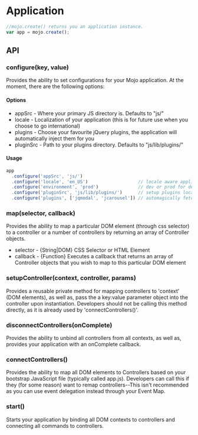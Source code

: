 # Application

```javascript
//mojo.create() returns you an application instance.
var app = mojo.create();
```

## API

### configure(key, value) 

Provides the ability to set configurations for your Mojo application. At the moment, there are the following options:

#### Options

* appSrc - Where your primary JS directory is. Defaults to "js/"
* locale - Localization of your application (this is for future use when you choose to go international)
* plugins - Choose your favourite jQuery plugins, the application will automatically inject them for you
* pluginSrc - Path to your plugins directory. Defaults to "js/lib/plugins/"

#### Usage

```javascript
app
  .configure('appSrc', 'js/')
  .configure('locale', 'en_US')                   // locale aware applications! (load different languages)
  .configure('environment', 'prod')               // dev or prod for debugging mode!
  .configure('pluginSrc', 'js/lib/plugins/')      // setup plugins location directory
  .configure('plugins', ['jqmodal', 'jcarousel']) // automagically fetch my jQuery plugins!
```

### map(selector, callback) 

Provides the ability to map a particular DOM element (through css selector) to a controller or a number
of controllers by returning an array of Controller objects. 

* selector - {String|DOM} CSS Selector or HTML Element
* callback - {Function} Executes a callback that returns an array of Controller objects that you wish to map to this particular DOM element

### setupController(context, controller, params) 

Provides a reusable private method for mapping controllers to 'context' (DOM elements), as well as, pass the a key:value parameter object into the controller upon instantiation. Developers should not be calling this method directly, as it is already used by 'connectControllers()'.

### disconnectControllers(onComplete)

Provides the ability to unbind all controllers from all contexts, as well as, provides your application with an onComplete callback.

### connectControllers()

Provides the ability to map all DOM elements to Controllers based on your bootstrap JavaScript file (typically called app.js). Developers can call this if they (for some reason) want to remap controllers--This isn't recommended as you can use event delegation instead through your Event Map.

### start()

Starts your application by binding all DOM contexts to controllers and connecting all commands to controllers.